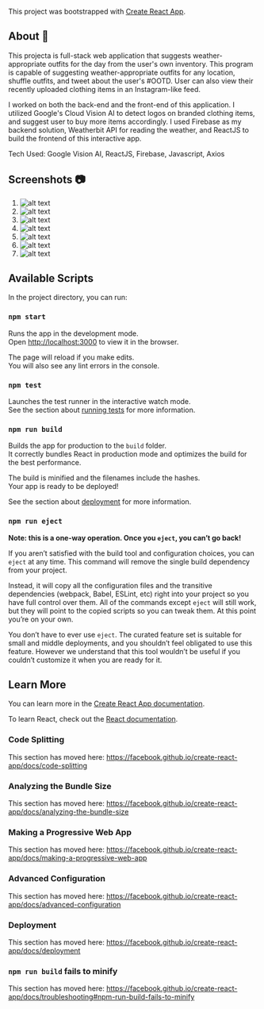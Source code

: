 This project was bootstrapped with [Create React App](https://github.com/facebook/create-react-app).

## About 🤩
This projecta is full-stack web application that suggests weather-appropriate outfits for the day from the user's own inventory. This program is capable of suggesting weather-appropriate outfits for any location, shuffle outfits, and tweet about the user's #OOTD. User can also view their recently uploaded clothing items in an Instagram-like feed.

I worked on both the back-end and the front-end of this application. I utilized Google's Cloud Vision AI to detect logos on branded clothing items, and suggest user to buy more items accordingly. I used Firebase as my backend solution, Weatherbit API for reading the weather, and ReactJS to build the frontend of this interactive app.

Tech Used: Google Vision AI, ReactJS, Firebase, Javascript, Axios

## Screenshots 📷

1. ![alt text](https://i.imgur.com/Dkwd3uN.jpg)
2. ![alt text](https://i.imgur.com/Kp8q9Ka.jpg)
3. ![alt text](https://i.imgur.com/aD1P2WF.jpg)
4. ![alt text](https://i.imgur.com/zK4Eu6U.jpg)
5. ![alt text](https://i.imgur.com/4INeZVp.jpg)
6. ![alt text](https://i.imgur.com/IuDgBK9.jpg)
7. ![alt text](https://i.imgur.com/WiwFz7Z.jpg)





## Available Scripts

In the project directory, you can run:

### `npm start`

Runs the app in the development mode.<br />
Open [http://localhost:3000](http://localhost:3000) to view it in the browser.

The page will reload if you make edits.<br />
You will also see any lint errors in the console.

### `npm test`

Launches the test runner in the interactive watch mode.<br />
See the section about [running tests](https://facebook.github.io/create-react-app/docs/running-tests) for more information.

### `npm run build`

Builds the app for production to the `build` folder.<br />
It correctly bundles React in production mode and optimizes the build for the best performance.

The build is minified and the filenames include the hashes.<br />
Your app is ready to be deployed!

See the section about [deployment](https://facebook.github.io/create-react-app/docs/deployment) for more information.

### `npm run eject`

**Note: this is a one-way operation. Once you `eject`, you can’t go back!**

If you aren’t satisfied with the build tool and configuration choices, you can `eject` at any time. This command will remove the single build dependency from your project.

Instead, it will copy all the configuration files and the transitive dependencies (webpack, Babel, ESLint, etc) right into your project so you have full control over them. All of the commands except `eject` will still work, but they will point to the copied scripts so you can tweak them. At this point you’re on your own.

You don’t have to ever use `eject`. The curated feature set is suitable for small and middle deployments, and you shouldn’t feel obligated to use this feature. However we understand that this tool wouldn’t be useful if you couldn’t customize it when you are ready for it.

## Learn More

You can learn more in the [Create React App documentation](https://facebook.github.io/create-react-app/docs/getting-started).

To learn React, check out the [React documentation](https://reactjs.org/).

### Code Splitting

This section has moved here: https://facebook.github.io/create-react-app/docs/code-splitting

### Analyzing the Bundle Size

This section has moved here: https://facebook.github.io/create-react-app/docs/analyzing-the-bundle-size

### Making a Progressive Web App

This section has moved here: https://facebook.github.io/create-react-app/docs/making-a-progressive-web-app

### Advanced Configuration

This section has moved here: https://facebook.github.io/create-react-app/docs/advanced-configuration

### Deployment

This section has moved here: https://facebook.github.io/create-react-app/docs/deployment

### `npm run build` fails to minify

This section has moved here: https://facebook.github.io/create-react-app/docs/troubleshooting#npm-run-build-fails-to-minify
